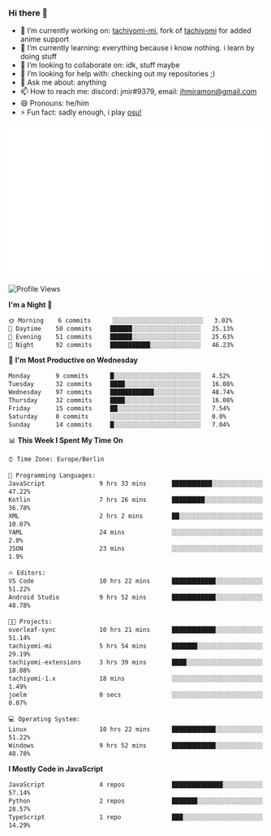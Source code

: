 ### Hi there 👋



<!--
**jmir1/jmir1** is a ✨ _special_ ✨ repository because its `README.md` (this file) appears on your GitHub profile.

Here are some ideas to get you started:
-->
- 🔭 I’m currently working on: [tachiyomi-mi](https://github.com/jmir1/tachiyomi-mi), fork of [tachiyomi](https://github.com/tachiyomiorg/tachiyomi) for added anime support
- 🌱 I’m currently learning: everything because i know nothing. i learn by doing stuff
- 👯 I’m looking to collaborate on: idk, stuff maybe
- 🤔 I’m looking for help with: checking out my repositories ;)
- 💬 Ask me about: anything
- 📫 How to reach me: discord: jmir#9379, email: jhmiramon@gmail.com
- 😄 Pronouns: he/him
- ⚡ Fun fact: sadly enough, i play [osu!](https://osu.ppy.sh/users/18018426)
<div>
	<p align="center">
		<img src="https://github.com/jmir1/github-stats/blob/master/generated/overview.svg">
	</p>
</div>

<!--START_SECTION:waka-->
![Profile Views](http://img.shields.io/badge/Profile%20Views-0-blue)

**I'm a Night 🦉** 

```text
🌞 Morning    6 commits      ░░░░░░░░░░░░░░░░░░░░░░░░░   3.02% 
🌆 Daytime    50 commits     ██████░░░░░░░░░░░░░░░░░░░   25.13% 
🌃 Evening    51 commits     ██████░░░░░░░░░░░░░░░░░░░   25.63% 
🌙 Night      92 commits     ███████████░░░░░░░░░░░░░░   46.23%

```
📅 **I'm Most Productive on Wednesday** 

```text
Monday       9 commits      █░░░░░░░░░░░░░░░░░░░░░░░░   4.52% 
Tuesday      32 commits     ████░░░░░░░░░░░░░░░░░░░░░   16.08% 
Wednesday    97 commits     ████████████░░░░░░░░░░░░░   48.74% 
Thursday     32 commits     ████░░░░░░░░░░░░░░░░░░░░░   16.08% 
Friday       15 commits     ██░░░░░░░░░░░░░░░░░░░░░░░   7.54% 
Saturday     0 commits      ░░░░░░░░░░░░░░░░░░░░░░░░░   0.0% 
Sunday       14 commits     █░░░░░░░░░░░░░░░░░░░░░░░░   7.04%

```


📊 **This Week I Spent My Time On** 

```text
⌚︎ Time Zone: Europe/Berlin

💬 Programming Languages: 
JavaScript               9 hrs 33 mins       ███████████░░░░░░░░░░░░░░   47.22% 
Kotlin                   7 hrs 26 mins       █████████░░░░░░░░░░░░░░░░   36.78% 
XML                      2 hrs 2 mins        ██░░░░░░░░░░░░░░░░░░░░░░░   10.07% 
YAML                     24 mins             ░░░░░░░░░░░░░░░░░░░░░░░░░   2.0% 
JSON                     23 mins             ░░░░░░░░░░░░░░░░░░░░░░░░░   1.9%

🔥 Editors: 
VS Code                  10 hrs 22 mins      ████████████░░░░░░░░░░░░░   51.22% 
Android Studio           9 hrs 52 mins       ████████████░░░░░░░░░░░░░   48.78%

🐱‍💻 Projects: 
overleaf-sync            10 hrs 21 mins      ████████████░░░░░░░░░░░░░   51.14% 
tachiyomi-mi             5 hrs 54 mins       ███████░░░░░░░░░░░░░░░░░░   29.19% 
tachiyomi-extensions     3 hrs 39 mins       ████░░░░░░░░░░░░░░░░░░░░░   18.08% 
tachiyomi-1.x            18 mins             ░░░░░░░░░░░░░░░░░░░░░░░░░   1.49% 
joelm                    0 secs              ░░░░░░░░░░░░░░░░░░░░░░░░░   0.07%

💻 Operating System: 
Linux                    10 hrs 22 mins      ████████████░░░░░░░░░░░░░   51.22% 
Windows                  9 hrs 52 mins       ████████████░░░░░░░░░░░░░   48.78%

```

**I Mostly Code in JavaScript** 

```text
JavaScript               4 repos             ██████████████░░░░░░░░░░░   57.14% 
Python                   2 repos             ███████░░░░░░░░░░░░░░░░░░   28.57% 
TypeScript               1 repo              ███░░░░░░░░░░░░░░░░░░░░░░   14.29%

```



<!--END_SECTION:waka-->
